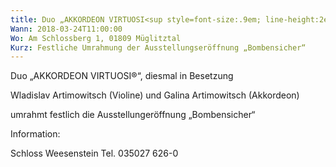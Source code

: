 ```yaml
---
title: Duo „AKKORDEON VIRTUOSI<sup style=font-size:.9em; line-height:2em;>®</sup>“ Dresden im Schloss Weesenstein
Wann: 2018-03-24T11:00:00
Wo: Am Schlossberg 1, 01809 Müglitztal
Kurz: Festliche Umrahmung der Ausstellungseröffnung „Bombensicher“
---
```


Duo „AKKORDEON VIRTUOSI®“, diesmal in Besetzung

Wladislav Artimowitsch (Violine) und 
Galina Artimowitsch (Akkordeon)

umrahmt festlich die Ausstellungeröffnung „Bombensicher“ 


Information:
 
Schloss Weesenstein 
Tel. 035027 626-0